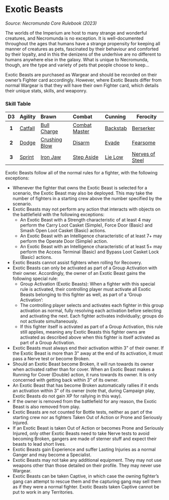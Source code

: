 # Exotic Beasts

_Source: Necromunda Core Rulebook (2023)_

The worlds of the Imperium are host to many strange and wonderful creatures, and Necromunda is no exception.
It is well-documented throughout the ages that humans have a strange propensity for keeping all manner of
creatures as pets, fascinated by their behaviour and comforted by their loyalty, and in this the denizens of the
underhive are no different to humans anywhere else in the galaxy. What is unique to Necromunda, though, are
the type and variety of pets that people choose to keep…

Exotic Beasts are purchased as Wargear and should be recorded on their owner’s Fighter card accordingly.
However, where Exotic Beasts differ from normal Wargear is that they will have their own Fighter card, which
details their unique stats, skills, and weaponry.

### Skill Table

|  D3   | Agility                                                             | Brawn                                                                           | Combat                                                                           | Cunning                                                               | Ferocity                                                                            |
| :---: | :------------------------------------------------------------------ | :------------------------------------------------------------------------------ | :------------------------------------------------------------------------------- | :-------------------------------------------------------------------- | ----------------------------------------------------------------------------------- |
| **1** | [Catfall](/docs/gang-fighters-and-their-weaponry/skills/#1-catfall) | [Bull Charge](/docs/gang-fighters-and-their-weaponry/skills/#1-bull-charge)     | [Combat Master](/docs/gang-fighters-and-their-weaponry/skills/#2-counter-attack) | [Backstab](/docs/gang-fighters-and-their-weaponry/skills/#1-backstab) | [Berserker](/docs/gang-fighters-and-their-weaponry/skills/#1-berserker)             |
| **2** | [Dodge](/docs/gang-fighters-and-their-weaponry/skills/#3-dodge)     | [Crushing Blow](/docs/gang-fighters-and-their-weaponry/skills/#3-crushing-blow) | [Disarm](/docs/gang-fighters-and-their-weaponry/skills/#3-disarm)                | [Evade](/docs/gang-fighters-and-their-weaponry/skills/#3-evade)       | [Fearsome](/docs/gang-fighters-and-their-weaponry/skills/#2-fearsome)               |
| **3** | [Sprint](/docs/gang-fighters-and-their-weaponry/skills/#6-sprint)   | [Iron Jaw](/docs/gang-fighters-and-their-weaponry/skills/#6-iron-jaw)           | [Step Aside](/docs/gang-fighters-and-their-weaponry/skills/#6-step-aside)        | [Lie Low](/docs/gang-fighters-and-their-weaponry/skills/#5-lie-low)   | [Nerves of Steel](/docs/gang-fighters-and-their-weaponry/skills/#4-nerves-of-steel) |

Exotic Beasts follow all of the normal rules for a fighter, with the following exceptions:

- Whenever the fighter that owns the Exotic Beast is selected for a scenario, the
  Exotic Beast may also be deployed. This may take the number of fighters in a
  starting crew above the number specified by the scenario.
- Exotic Beasts may not perform any action that interacts with objects on the
  battlefield with the following exceptions:
  - An Exotic Beast with a Strength characteristic of at least 4 may perform the
    Carry Loot Casket (Simple), Force Door (Basic) and Smash Open Loot Casket
    (Basic) actions.
  - An Exotic Beast with an Intelligence characteristic of at least 7+ may perform the
    Operate Door (Simple) action.
  - An Exotic Beast with an Intelligence characteristic of at least 5+ may perform the
    Access Terminal (Basic) and Bypass Loot Casket Lock (Basic) actions.
- Exotic Beasts cannot assist fighters when rolling for Recovery.
- Exotic Beasts can only be activated as part of a Group Activation with their owner.
  Accordingly, the owner of an Exotic Beast gains the following special rule:
  - Group Activation (Exotic Beasts): When a fighter with this special rule is
    activated, their controlling player must activate all Exotic Beasts belonging to this
    fighter as well, as part of a ‘Group Activation’:
  - The controlling player selects and activates each fighter in this group activation
    as normal, fully resolving each activation before selecting and activating the
    next. Each fighter activates individually; groups do not activate simultaneously.
  - If this fighter itself is activated as part of a Group Activation, this rule
    still applies, meaning any Exotic Beasts this fighter owns are activated
    as described above when this fighter is itself activated as part of a
    Group Activation.
- Exotic Beasts must always end their activation within 3" of their owner. If the Exotic
  Beast is more than 3" away at the end of its activation, it must pass a Nerve test or
  become Broken.
- Should an Exotic Beast become Broken, it will run towards its owner when
  activated rather than for cover. When an Exotic Beast makes a Running for Cover
  (Double) action, it runs towards its owner. It is only concerned with getting back
  within 3" of its owner.
- An Exotic Beast that has become Broken automatically rallies if it ends an
  activation within 3" of its owner (note that, during Campaign play, Exotic Beasts do
  not gain XP for rallying in this way).
- If the owner is removed from the battlefield for any reason, the Exotic Beast is also
  removed from play.
- Exotic Beasts are not counted for Bottle tests, neither as part of the starting crew
  nor as fighters Taken Out of Action or Prone and Seriously Injured.
- If an Exotic Beast is taken Out of Action or becomes Prone and Seriously Injured,
  only other Exotic Beasts need to take Nerve tests to avoid becoming Broken,
  gangers are made of sterner stuff and expect their beasts to lead short lives.
- Exotic Beasts gain Experience and suffer Lasting Injuries as a normal Ganger and
  may become a Specialist.
- Exotic Beasts may not take any additional equipment. They may not use weapons
  other than those detailed on their profile. They may never use Wargear.
- Exotic Beasts can be taken Captive, in which case the owning fighter’s gang can
  attempt to rescue them and the capturing gang may sell them as if they were a
  normal fighter. Exotic Beasts taken Captive cannot be put to work in any Territories.
